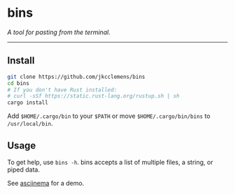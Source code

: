 # bins

*A tool for pasting from the terminal.*

---

## Install

```sh
git clone https://github.com/jkcclemens/bins
cd bins
# If you don't have Rust installed:
# curl -sSf https://static.rust-lang.org/rustup.sh | sh
cargo install
```

Add `$HOME/.cargo/bin` to your `$PATH` or move `$HOME/.cargo/bin/bins` to `/usr/local/bin`.

## Usage

To get help, use `bins -h`. bins accepts a list of multiple files, a string, or piped data.

See [asciinema](https://asciinema.org/a/4ru50sj7264mwnnodda6sfkmu) for a demo.
